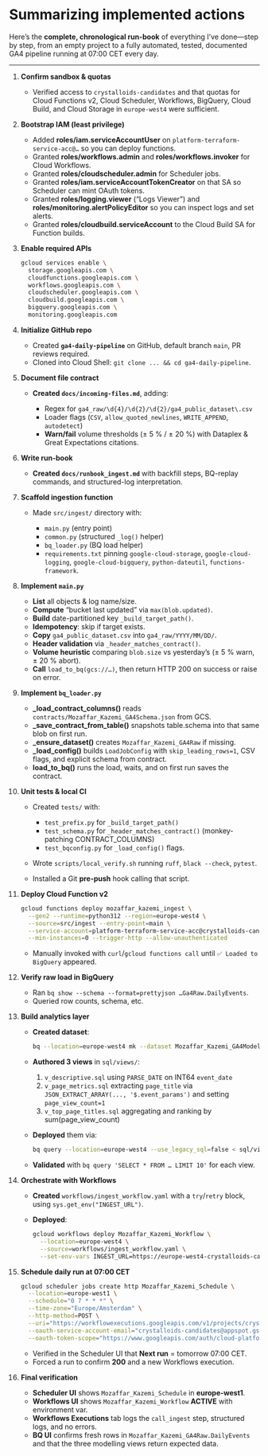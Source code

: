 # Summarizing implemented actions

Here’s the **complete, chronological run-book** of everything I’ve done—step by step, from an empty project to a fully automated, tested, documented GA4 pipeline running at 07:00 CET every day.

---

1. **Confirm sandbox & quotas**

   * Verified access to `crystalloids-candidates` and that quotas for Cloud Functions v2, Cloud Scheduler, Workflows, BigQuery, Cloud Build, and Cloud Storage in `europe-west4` were sufficient.

2. **Bootstrap IAM (least privilege)**

   * Added **roles/iam.serviceAccountUser** on `platform-terraform-service-acc@…` so you can deploy functions.
   * Granted **roles/workflows.admin** and **roles/workflows.invoker** for Cloud Workflows.
   * Granted **roles/cloudscheduler.admin** for Scheduler jobs.
   * Granted **roles/iam.serviceAccountTokenCreator** on that SA so Scheduler can mint OAuth tokens.
   * Granted **roles/logging.viewer** (“Logs Viewer”) and **roles/monitoring.alertPolicyEditor** so you can inspect logs and set alerts.
   * Granted **roles/cloudbuild.serviceAccount** to the Cloud Build SA for Function builds.

3. **Enable required APIs**

   ```bash
   gcloud services enable \
     storage.googleapis.com \
     cloudfunctions.googleapis.com \
     workflows.googleapis.com \
     cloudscheduler.googleapis.com \
     cloudbuild.googleapis.com \
     bigquery.googleapis.com \
     monitoring.googleapis.com
   ```

4. **Initialize GitHub repo**

   * Created **`ga4-daily-pipeline`** on GitHub, default branch `main`, PR reviews required.
   * Cloned into Cloud Shell: `git clone ... && cd ga4-daily-pipeline`.

5. **Document file contract**

   * **Created `docs/incoming-files.md`**, adding:

     * Regex for `ga4_raw/\d{4}/\d{2}/\d{2}/ga4_public_dataset\.csv`
     * Loader flags (`CSV`, `allow_quoted_newlines`, `WRITE_APPEND`, `autodetect`)
     * **Warn/fail** volume thresholds (± 5 % / ± 20 %) with Dataplex & Great Expectations citations.

6. **Write run-book**

   * **Created `docs/runbook_ingest.md`** with backfill steps, BQ-replay commands, and structured-log interpretation.

7. **Scaffold ingestion function**

   * Made `src/ingest/` directory with:

     * `main.py` (entry point)
     * `common.py` (structured `_log()` helper)
     * `bq_loader.py` (BQ load helper)
     * `requirements.txt` pinning `google-cloud-storage`, `google-cloud-logging`, `google-cloud-bigquery`, `python-dateutil`, `functions-framework`.

8. **Implement `main.py`**

   * **List** all objects & log name/size.
   * **Compute** “bucket last updated” via `max(blob.updated)`.
   * **Build** date-partitioned key `_build_target_path()`.
   * **Idempotency**: skip if target exists.
   * **Copy** `ga4_public_dataset.csv` into `ga4_raw/YYYY/MM/DD/`.
   * **Header validation** via `_header_matches_contract()`.
   * **Volume heuristic** comparing `blob.size` vs yesterday’s (± 5 % warn, ± 20 % abort).
   * **Call** `load_to_bq(gcs://…)`, then return HTTP 200 on success or raise on error.

9. **Implement `bq_loader.py`**

   * **\_load\_contract\_columns()** reads `contracts/Mozaffar_Kazemi_GA4Schema.json` from GCS.
   * **\_save\_contract\_from\_table()** snapshots table.schema into that same blob on first run.
   * **\_ensure\_dataset()** creates `Mozaffar_Kazemi_GA4Raw` if missing.
   * **\_load\_config()** builds `LoadJobConfig` with `skip_leading_rows=1`, CSV flags, and explicit schema from contract.
   * **load\_to\_bq()** runs the load, waits, and on first run saves the contract.

10. **Unit tests & local CI**

    * Created `tests/` with:

      * `test_prefix.py` for `_build_target_path()`
      * `test_schema.py` for `_header_matches_contract()` (monkey-patching CONTRACT\_COLUMNS)
      * `test_bqconfig.py` for `_load_config()` flags.
    * Wrote `scripts/local_verify.sh` running `ruff`, `black --check`, `pytest`.
    * Installed a Git **pre-push** hook calling that script.

11. **Deploy Cloud Function v2**

    ```bash
    gcloud functions deploy mozaffar_kazemi_ingest \
      --gen2 --runtime=python312 --region=europe-west4 \
      --source=src/ingest --entry-point=main \
      --service-account=platform-terraform-service-acc@crystalloids-candidates.iam.gserviceaccount.com \
      --min-instances=0 --trigger-http --allow-unauthenticated
    ```

    * Manually invoked with `curl`/`gcloud functions call` until `✅ Loaded to BigQuery` appeared.

12. **Verify raw load in BigQuery**

    * Ran `bq show --schema --format=prettyjson …Ga4Raw.DailyEvents`.
    * Queried row counts, schema, etc.

13. **Build analytics layer**

    * **Created dataset**:

      ```bash
      bq --location=europe-west4 mk --dataset Mozaffar_Kazemi_GA4Model
      ```
    * **Authored 3 views** in `sql/views/`:

      1. `v_descriptive.sql` using `PARSE_DATE` on INT64 `event_date`
      2. `v_page_metrics.sql` extracting `page_title` via `JSON_EXTRACT_ARRAY(..., '$.event_params')` and setting `page_view_count=1`
      3. `v_top_page_titles.sql` aggregating and ranking by sum(page\_view\_count)
    * **Deployed** them via:

      ```bash
      bq query --location=europe-west4 --use_legacy_sql=false < sql/views/v_*.sql
      ```
    * **Validated** with `bq query 'SELECT * FROM … LIMIT 10'` for each view.

14. **Orchestrate with Workflows**

    * **Created** `workflows/ingest_workflow.yaml` with a `try`/`retry` block, using `sys.get_env("INGEST_URL")`.
    * **Deployed**:

      ```bash
      gcloud workflows deploy Mozaffar_Kazemi_Workflow \
        --location=europe-west4 \
        --source=workflows/ingest_workflow.yaml \
        --set-env-vars INGEST_URL=https://europe-west4-crystalloids-candidates.cloudfunctions.net/mozaffar_kazemi_ingest
      ```

15. **Schedule daily run at 07:00 CET**

    ```bash
    gcloud scheduler jobs create http Mozaffar_Kazemi_Schedule \
      --location=europe-west1 \
      --schedule="0 7 * * *" \
      --time-zone="Europe/Amsterdam" \
      --http-method=POST \
      --uri="https://workflowexecutions.googleapis.com/v1/projects/crystalloids-candidates/locations/europe-west4/workflows/Mozaffar_Kazemi_Workflow/executions" \
      --oauth-service-account-email="crystalloids-candidates@appspot.gserviceaccount.com" \
      --oauth-token-scope="https://www.googleapis.com/auth/cloud-platform"
    ```

    * Verified in the Scheduler UI that **Next run** = tomorrow 07:00 CET.
    * Forced a run to confirm **200** and a new Workflows execution.

16. **Final verification**

    * **Scheduler UI** shows `Mozaffar_Kazemi_Schedule` in **europe-west1**.
    * **Workflows UI** shows `Mozaffar_Kazemi_Workflow` **ACTIVE** with environment var.
    * **Workflows Executions** tab logs the `call_ingest` step, structured logs, and no errors.
    * **BQ UI** confirms fresh rows in `Mozaffar_Kazemi_GA4Raw.DailyEvents` and that the three modelling views return expected data.

